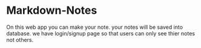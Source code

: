 # Markdown-Notes
On this web app you can make your note. your notes will be saved into database. we have login/signup page so that users can only see thier notes not others.


